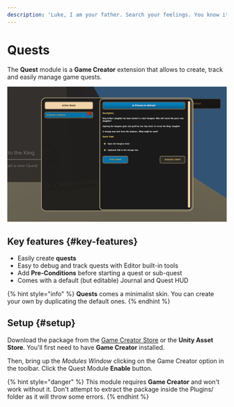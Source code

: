 ```yaml
---
description: 'Luke, I am your father. Search your feelings. You know it is the truth'
---
```


# Quests

The **Quest** module is a **Game Creator** extension that allows to create, track and easily manage game quests.

![\(Example of the Journal user interface\)](../../.gitbook/assets/quests-header.jpg)

## Key features {#key-features}

* Easily create **quests**
* Easy to debug and track quests with Editor built-in tools
* Add **Pre-Conditions** before starting a quest or sub-quest
* Comes with a default \(but editable\) Journal and Quest HUD

{% hint style="info" %}
**Quests** comes a minimalist skin. You can create your own by duplicating the default ones.
{% endhint %}

## Setup {#setup}

Download the package from the [Game Creator Store](https://store.gamecreator.io) or the **Unity Asset Store**. You'll first need to have **Game Creator** installed.

Then, bring up the _Modules Window_ clicking on the Game Creator option in the toolbar. Click the Quest Module **Enable** button.

{% hint style="danger" %}
This module requires **Game Creator** and won't work without it. Don't attempt to extract the package inside the Plugins/ folder as it will throw some errors.
{% endhint %}

